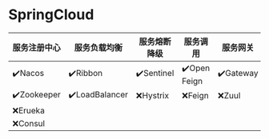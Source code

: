 # SpringCloud

| 服务注册中心      | 服务负载均衡         | 服务熔断降级     | 服务调用         | 服务网关      | 服务配置    | 服务总线    |
|-------------|----------------|------------|--------------|-----------|---------|---------|
| ✔️Nacos     | ✔️Ribbon       | ✔️Sentinel | ✔️Open Feign | ✔️Gateway | ✔️Nacos | ✔️Nacos |
| ✔️Zookeeper | ✔️LoadBalancer | ❌Hystrix   | ❌Feign       | ❌Zuul     | ❌Config | ❌Bus    |
| ❌Erueka     |                |            |              |           |         |         |
| ❌Consul     |                |            |              |           |         |         |

